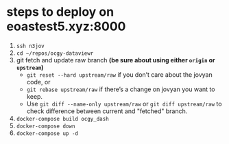 # steps to deploy on eoastest5.xyz:8000

1. `ssh n3jov`
2. `cd ~/repos/ocgy-dataviewr`
3. git fetch and update raw branch __(be sure about using either `origin` or `upstream`)__
   - `git reset --hard upstream/raw` if you don’t care about the jovyan code, or
   - `git rebase upstream/raw` if there’s a change on jovyan you want to keep.
   - Use `git diff --name-only upstream/raw` or `git diff upstream/raw` to check difference between current and "fetched" branch.
4. `docker-compose build ocgy_dash`
5. `docker-compose down`
6. `docker-compose up -d`

